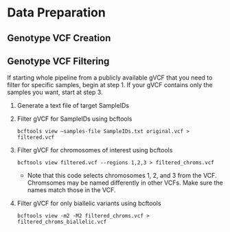 # Data Preparation

## Genotype VCF Creation

## Genotype VCF Filtering
If starting whole pipeline from a publicly available gVCF that you need to filter for specific samples, begin at step 1. If your gVCF contains only the samples you want, start at step 3. 

1. Generate a text file of target SampleIDs

2. Filter gVCF for SampleIDs using bcftools
    ```
    bcftools view –samples-file SampleIDs.txt original.vcf > filtered.vcf
    ```
3. Filter gVCF for chromosomes of interest using bcftools
    ```
    bcftools view filtered.vcf --regions 1,2,3 > filtered_chroms.vcf
    ```
    * Note that this code selects chromosomes 1, 2, and 3 from the VCF. Chromsomes may be named differently in other VCFs. Make sure the names match those in the VCF. 

4. Filter gVCF for only biallelic variants using bcftools
    ```
    bcftools view -m2 -M2 filtered_chroms.vcf > filtered_chroms_biallelic.vcf
    ```
